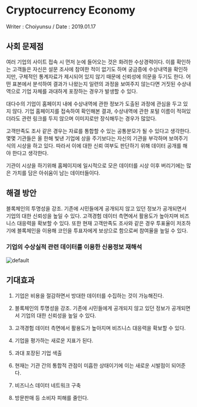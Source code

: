 # Cryptocurrency Economy
Writer : Choiyunsu /  Date : 2019.01.17

## 사회 문제점
여러 기업의 사이트 접속 시 먼저 눈에 들어오는 것은 화려한 수상경력이다. 이를 확인하는 고객들은 자신은 설문 조사에 참여한 적이 없기도 하며 궁금증에 수상내역을 확인하지만, 구체적인 통계자료가 제시되어 있지 않기 때문에 신뢰성에 의문을 두기도 한다. 어떤 표본에서 분석하여 결과가 나왔는지 일련의 과정을 보여주지 않는다면 거짓된 수상내역으로 기업 자체를 과대하게 포장하는 경우가 발생할 수 있다.

대다수의 기업이 홈페이지 내에 수상내역에 관한 정보가 도출된 과정에 관심을 두고 있지 않다. 기업 홈페이지를 접속하여 확인해본 결과, 수상내역에 관한 포털 이름이 적혀있더라도 관련 링크를 두지 않으며 이미지로만 장식해두는 경우가 많았다.

고객만족도 조사 같은 경우는 자료를 통합할 수 있는 공통분모가 될 수 있다고 생각한다. 몇몇 기관들은 올 한해 빛낸 기업에 상을 주기보다는 자신의 기관을 부각하며 보여주기 식의 시상을 하고 있다. 따라서 이에 대한 신뢰 여부도 판단하기 위해 데이터 공개를 해야 한다고 생각한다.

기관이 시상을 하기위해 홈페이지에 일시적으로 모은 데이터를 시상 이후 버리기에는 많은 가치를 담은 아쉬움이 남는 데이터들이다.      

## 해결 방안

블록체인의 투명성을 강조. 기존에 시민들에게 공개되지 않고 있던 정보가 공개되면서 기업의 대한 신뢰성을 높일 수 있다. 고객경험 데이터 측면에서 활용도가 높아지며 비즈니스 대응력을 확보할 수 있다. 또한 현재 고객만족도 조사와 같은 경우 투표율이 저조하기에 블록체인을 이용해 코인을 투표자에게 보상으로 함으로써 참여율을 높일 수 있다.

### 기업의 수상실적 관련 데이터를 이용한 신용정보 재해석
![default](https://user-images.githubusercontent.com/46768786/51292289-90768080-1a4d-11e9-92a6-c3dcbc3991eb.jpg)

## 기대효과
1. 기업은 비용을 절감하면서 방대한 데이터를 수집하는 것이 가능해진다.

2. 블록체인의 투명성을 강조. 기존에 시민들에게 공개되지 않고 있던 정보가 공개되면서 기업의 대한 신뢰성을 높일 수 있다.

3. 고객경험 데이터 측면에서 활용도가 높아지며 비즈니스 대응력을 확보할 수 있다.


4. 기업을 평가하는 새로운 지표가 된다.

5. 과대 포장된 기업 색출

5. 현재는 기관 간의 통합적 관점이 미흡한 상태이기에 이는 새로운 시발점이 되어준다.

6. 비즈니스 데이터 네트워크 구축   

7. 방문판매 등 소비자 피해를 줄인다.  

